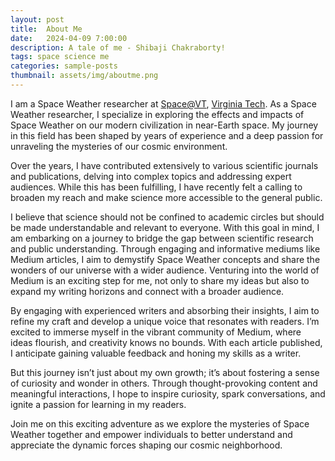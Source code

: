 ```yaml
---
layout: post
title:  About Me
date:   2024-04-09 7:00:00
description: A tale of me - Shibaji Chakraborty!
tags: space science me
categories: sample-posts
thumbnail: assets/img/aboutme.png
---
```

I am a Space Weather researcher at [Space@VT](https://www.space.vt.edu/), [Virginia Tech](https://www.vt.edu/). As a Space Weather researcher, I specialize in exploring the effects and impacts of Space Weather on our modern civilization in near-Earth space. My journey in this field has been shaped by years of experience and a deep passion for unraveling the mysteries of our cosmic environment.

Over the years, I have contributed extensively to various scientific journals and publications, delving into complex topics and addressing expert audiences. While this has been fulfilling, I have recently felt a calling to broaden my reach and make science more accessible to the general public.

I believe that science should not be confined to academic circles but should be made understandable and relevant to everyone. With this goal in mind, I am embarking on a journey to bridge the gap between scientific research and public understanding. Through engaging and informative mediums like Medium articles, I aim to demystify Space Weather concepts and share the wonders of our universe with a wider audience. Venturing into the world of Medium is an exciting step for me, not only to share my ideas but also to expand my writing horizons and connect with a broader audience.

By engaging with experienced writers and absorbing their insights, I aim to refine my craft and develop a unique voice that resonates with readers. I’m excited to immerse myself in the vibrant community of Medium, where ideas flourish, and creativity knows no bounds. With each article published, I anticipate gaining valuable feedback and honing my skills as a writer.

But this journey isn’t just about my own growth; it’s about fostering a sense of curiosity and wonder in others. Through thought-provoking content and meaningful interactions, I hope to inspire curiosity, spark conversations, and ignite a passion for learning in my readers.

Join me on this exciting adventure as we explore the mysteries of Space Weather together and empower individuals to better understand and appreciate the dynamic forces shaping our cosmic neighborhood.
